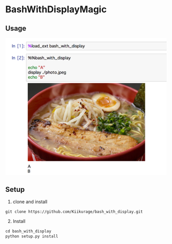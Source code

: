 # BashWithDisplayMagic

## Usage

![usage](./usage.png)

## Setup

1. clone and install

```shell
git clone https://github.com/Kiikurage/bash_with_display.git
```

2. Install

```shell
cd bash_with_display
python setup.py install
```
